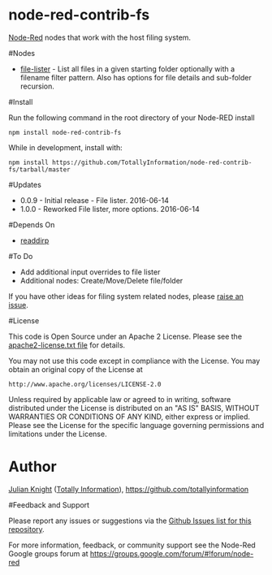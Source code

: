 # node-red-contrib-fs
[Node-Red](http://nodered.org) nodes that work with the host filing system.

#Nodes
- [file-lister](docs/file-lister.html) - List all files in a given starting folder optionally with a filename filter pattern. Also has options for file details and sub-folder recursion.

#Install

Run the following command in the root directory of your Node-RED install

	npm install node-red-contrib-fs

While in development, install with:

    npm install https://github.com/TotallyInformation/node-red-contrib-fs/tarball/master

#Updates
- 0.0.9 - Initial release - File lister. 2016-06-14
- 1.0.0 - Reworked File lister, more options. 2016-06-14

#Depends On
- [readdirp](https://github.com/thlorenz/readdirp)

#To Do
- Add additional input overrides to file lister
- Additional nodes: Create/Move/Delete file/folder

If you have other ideas for filing system related nodes, please [raise an issue](https://github.com/TotallyInformation/node-red-contrib-fs/issues).

#License

This code is Open Source under an Apache 2 License. Please see the [apache2-license.txt file](https://github.com/TotallyInformation/node-red-contrib-fs/apache2-license.txt) for details.

You may not use this code except in compliance with the License. You may obtain an original copy of the License at

    http://www.apache.org/licenses/LICENSE-2.0

Unless required by applicable law or agreed to in writing, software distributed under the License is distributed on an
"AS IS" BASIS, WITHOUT WARRANTIES OR CONDITIONS OF ANY KIND, either express or implied. Please see the
License for the specific language governing permissions and limitations under the License.

# Author

[Julian Knight](https://uk.linkedin.com/in/julianknight2/) ([Totally Information](https://www.totallyinformation.com)), https://github.com/totallyinformation

#Feedback and Support

Please report any issues or suggestions via the [Github Issues list for this repository](https://github.com/TotallyInformation/node-red-contrib-fs/issues).

For more information, feedback, or community support see the Node-Red Google groups forum at https://groups.google.com/forum/#!forum/node-red
